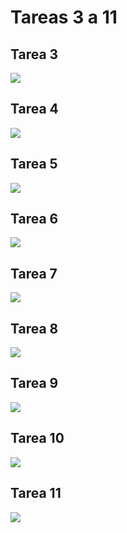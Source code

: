 # Tareas 3 a 11

## Tarea 3

<img src="tarea3.png">

## Tarea 4

<img src="tarea4.png">

## Tarea 5

<img src="tarea5.png">

## Tarea 6

<img src="tarea6.png">

## Tarea 7

<img src="tarea7.png">

## Tarea 8

<img src="tarea8.png">

## Tarea 9

<img src="tarea9.png">

## Tarea 10

<img src="tarea10.png">

## Tarea 11

<img src="tarea11.png">

